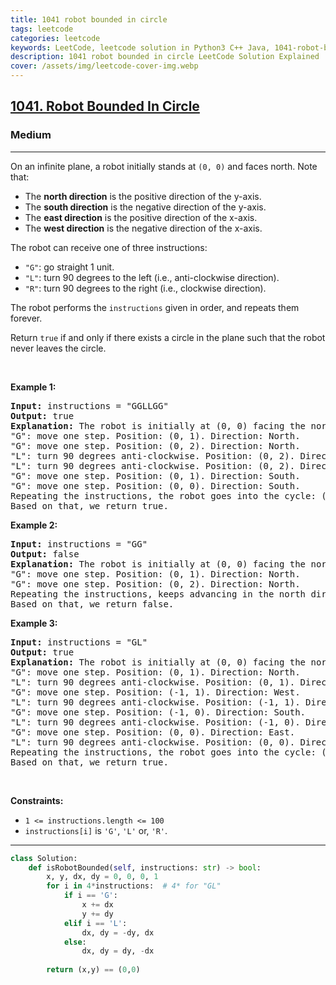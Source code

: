 ```yaml
---
title: 1041 robot bounded in circle
tags: leetcode
categories: leetcode
keywords: LeetCode, leetcode solution in Python3 C++ Java, 1041-robot-bounded-in-circle solution
description: 1041 robot bounded in circle LeetCode Solution Explained
cover: /assets/img/leetcode-cover-img.webp
---
```





<h2><a href="https://leetcode.com/problems/robot-bounded-in-circle/">1041. Robot Bounded In Circle</a></h2><h3>Medium</h3><hr><div><p>On an infinite plane, a robot initially stands at <code>(0, 0)</code> and faces north. Note that:</p>

<ul>
	<li>The <strong>north direction</strong> is the positive direction of the y-axis.</li>
	<li>The <strong>south direction</strong> is the negative direction of the y-axis.</li>
	<li>The <strong>east direction</strong> is the positive direction of the x-axis.</li>
	<li>The <strong>west direction</strong> is the negative direction of the x-axis.</li>
</ul>

<p>The robot can receive one of three instructions:</p>

<ul>
	<li><code>"G"</code>: go straight 1 unit.</li>
	<li><code>"L"</code>: turn 90 degrees to the left (i.e., anti-clockwise direction).</li>
	<li><code>"R"</code>: turn 90 degrees to the right (i.e., clockwise direction).</li>
</ul>

<p>The robot performs the <code>instructions</code> given in order, and repeats them forever.</p>

<p>Return <code>true</code> if and only if there exists a circle in the plane such that the robot never leaves the circle.</p>

<p>&nbsp;</p>
<p><strong class="example">Example 1:</strong></p>

<pre><strong>Input:</strong> instructions = "GGLLGG"
<strong>Output:</strong> true
<strong>Explanation:</strong> The robot is initially at (0, 0) facing the north direction.
"G": move one step. Position: (0, 1). Direction: North.
"G": move one step. Position: (0, 2). Direction: North.
"L": turn 90 degrees anti-clockwise. Position: (0, 2). Direction: West.
"L": turn 90 degrees anti-clockwise. Position: (0, 2). Direction: South.
"G": move one step. Position: (0, 1). Direction: South.
"G": move one step. Position: (0, 0). Direction: South.
Repeating the instructions, the robot goes into the cycle: (0, 0) --&gt; (0, 1) --&gt; (0, 2) --&gt; (0, 1) --&gt; (0, 0).
Based on that, we return true.
</pre>

<p><strong class="example">Example 2:</strong></p>

<pre><strong>Input:</strong> instructions = "GG"
<strong>Output:</strong> false
<strong>Explanation:</strong> The robot is initially at (0, 0) facing the north direction.
"G": move one step. Position: (0, 1). Direction: North.
"G": move one step. Position: (0, 2). Direction: North.
Repeating the instructions, keeps advancing in the north direction and does not go into cycles.
Based on that, we return false.
</pre>

<p><strong class="example">Example 3:</strong></p>

<pre><strong>Input:</strong> instructions = "GL"
<strong>Output:</strong> true
<strong>Explanation:</strong> The robot is initially at (0, 0) facing the north direction.
"G": move one step. Position: (0, 1). Direction: North.
"L": turn 90 degrees anti-clockwise. Position: (0, 1). Direction: West.
"G": move one step. Position: (-1, 1). Direction: West.
"L": turn 90 degrees anti-clockwise. Position: (-1, 1). Direction: South.
"G": move one step. Position: (-1, 0). Direction: South.
"L": turn 90 degrees anti-clockwise. Position: (-1, 0). Direction: East.
"G": move one step. Position: (0, 0). Direction: East.
"L": turn 90 degrees anti-clockwise. Position: (0, 0). Direction: North.
Repeating the instructions, the robot goes into the cycle: (0, 0) --&gt; (0, 1) --&gt; (-1, 1) --&gt; (-1, 0) --&gt; (0, 0).
Based on that, we return true.
</pre>

<p>&nbsp;</p>
<p><strong>Constraints:</strong></p>

<ul>
	<li><code>1 &lt;= instructions.length &lt;= 100</code></li>
	<li><code>instructions[i]</code> is <code>'G'</code>, <code>'L'</code> or, <code>'R'</code>.</li>
</ul>
</div>

---




```python
class Solution:
    def isRobotBounded(self, instructions: str) -> bool:
        x, y, dx, dy = 0, 0, 0, 1
        for i in 4*instructions:  # 4* for "GL"
            if i == 'G':
                x += dx
                y += dy
            elif i == 'L':
                dx, dy = -dy, dx
            else:
                dx, dy = dy, -dx
        
        return (x,y) == (0,0)
```
